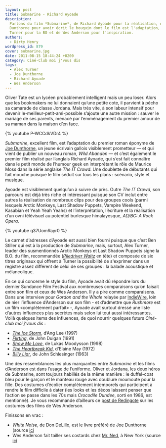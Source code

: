 ```yaml
---
layout: post
title: Submarine - Richard Ayoade
description:
  Parlons du film *Submarine*, de Richard Ayoade pour la réalisation, de Joe
  Dunthorne pour avoir écrit le bouquin dont le film est l'adaptation, d'Alex
  Turner pour la BO et de Wes Anderson pour l'inspiration.
authors:
  - Dirty Henry
wordpress_id: 879
cover: submarine.jpg
date: 2011-08-15 18:44:24 +0200
category: Ciné-Club moi j'vous dis
tags:
  - Alex Turner
  - Joe Dunthorne
  - Richard Ayoade
  - Wes Anderson
---
```


Oliver Tate est un lycéen probablement intelligent mais un peu loser. Alors que
les bookmakers ne lui donnaient qu’une petite cote, il parvient à pécho sa
camarade de classe Jordana. Mais très vite, à son labeur intensif pour devenir
le-meilleur-petit-ami-possible s’ajoute une autre mission : sauver le mariage de
ses parents, menacé par l’emménagement du premier amour de sa maman dans la
maison d’en face.

{% youtube P-WCCdkVDr4 %}

_Submarine_, excellent film, est l’adaptation du premier roman éponyme de [Joe
Dunthorne][1], un jeune écrivain gallois visiblement prometteur — et qui vient
de publier un nouveau roman, _Wild Abandon_ — et c’est également le premier film
réalisé par l’anglais Richard Ayoade, qui s’est fait connaître dans le petit
monde de l’humour geek en interprétant le rôle de Maurice Moss dans la série
anglaise _The IT Crowd_. Une doublette de débutants qui fait mouche puisque le
film séduit sur tous les plans : scénario, style et musique.

Ayoade est visiblement quelqu’un à suivre de près. Outre _The IT Crowd_, son
parcours est déjà très riche et intéressant puisque son CV inclut entre autres
la réalisation de nombreux clips pour des groupes cools (parmi lesquels Arctic
Monkeys, Last Shadow Puppets, Vampire Weekend, Kasabian et Yeah Yeah Yeahs) et
l’interprétation, l’écriture et la réalisation d’un ovni télévisuel au potentiel
burlesque himalayesque, _AD/BC: A Rock Opera_.

{% youtube q37UomRayr0 %}

Le carnet d’adresses d’Ayoade est aussi bien fourni puisque que c’est Ben
Stiller qui est à la production de _Submarine_, mais, surtout, Alex Turner,
leader des susmentionnés Arctic Monkeys et Last Shadow Puppets signe la B.O. du
film, recommandée (_[Piledriver Waltz][2]_ en tête) et composée de six titres
originaux qui offrent à Turner la possibilité de s'exprimer dans un registre
assez différent de celui de ses groupes : la balade acoustique et mélancolique.

En ce qui concerne le style du film, Ayoade avait dû répondre lors du dernier
Sundance Film Festival aux nombreuses comparaisons qu’on faisait entre son film
et ceux de Wes Anderson. Il y a pire comme comparaisons. Dans une interview pour
_Gordon and the Whale_ relayée par [IndieWire][3], loin de nier l’influence
d’Anderson sur son film - et d’admettre que _Rushmore_ est un film «complètement
parfait» -, Ayoade avait surtout dressé une liste d’autres influences plus
secrètes mais selon lui tout aussi intéressantes. Voilà quelques items des
influences, de quoi nourrir quelques futurs *Ciné-club moi j’vous dis* :

- [_The Ice Storm_](https://www.imdb.com/title/tt0119349/), d’Ang Lee (1997)
- [_Flirting_](https://www.imdb.com/title/tt0101898/), de John Duigan (1991)
- [_Show Me Love_](https://www.imdb.com/title/tt0150662/), de Lukas Moodysson
  (1998)
- [_The Heartbreak Kid_](https://www.imdb.com/title/tt0068687/), d’Elaine May
  (1972)
- [_Billy Liar_](https://www.imdb.com/title/tt0056868/), de John Schlesinger
  (1963)

Une des ressemblances les plus marquantes entre _Submarine_ et les films
d’Anderson est dans l’usage de l’uniforme. Oliver et Jordana, les deux héros de
Submarine, sont toujours habillés de la même manière : le duffel-coat bleu pour
le garçon et le manteau rouge avec doublure moumoute pour la fille. Des costumes
d’écolier complètement intemporels qui participent à rendre le film difficile à
dater (les looks et les décos laissent penser que l’action se passe dans les 70s
mais _Crocodile Dundee_, sorti en 1986, est mentionné). Je vous recommande
d’ailleurs ce [post de Redingote][4] sur les costumes des films de Wes Anderson.

Finissons en vrac :

- _White Noise_, de Don DeLillo, est le livre préféré de Joe Dunthorne (source
  [ici][5]
- Wes Anderson fait tailler ses costards chez [Mr. Ned][6], à New York (source
  [ici][7]

[ic]: https://deadrooster.org/categories/cine-club-moi-jvous-dis/
[1]: http://www.joedunthorne.com/
[2]: https://youtu.be/fHDGYZvvwtc
[3]:
  https://www.indiewire.com/2011/06/interview-richard-ayoade-talks-influences-of-submarine-and-his-take-on-the-double-118257/
[4]: https://redingote.fr/breves/les-costumes-des-films-de-wes-anderson
[5]:
  https://www.independent.co.uk/arts-entertainment/books/features/one-minute-joe-dunthorne-novelist-2331732.html
[6]: https://mrnednyc.com/
[7]: https://www.nytimes.com/2004/09/19/style/tmagazine/wild-wes.html
